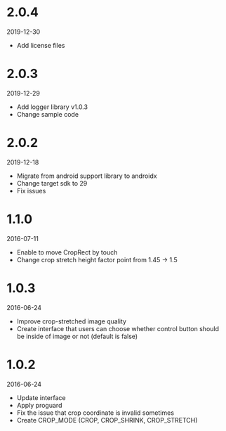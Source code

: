# 2.0.4
2019-12-30
- Add license files

# 2.0.3
2019-12-29
- Add logger library v1.0.3
- Change sample code

# 2.0.2
2019-12-18
- Migrate from android support library to androidx
- Change target sdk to 29
- Fix issues

# 1.1.0
2016-07-11
- Enable to move CropRect by touch
- Change crop stretch height factor point from 1.45 -> 1.5

# 1.0.3
2016-06-24

- Improve crop-stretched image quality
- Create interface that users can choose whether control button should be inside of image or not
(default is false)

# 1.0.2
2016-06-24

- Update interface
- Apply proguard
- Fix the issue that crop coordinate is invalid sometimes
- Create CROP_MODE (CROP, CROP_SHRINK, CROP_STRETCH)